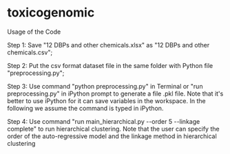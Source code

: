 toxicogenomic
=============

Usage of the Code

Step 1: Save "12 DBPs and other chemicals.xlsx" as "12 DBPs and other
chemicals.csv";

Step 2: Put the csv format dataset file in the same folder with Python file
"preprocessing.py";

Step 3: Use command "python preprocessing.py" in Terminal or 
"run preprocessing.py" in iPython prompt to generate a file .pkl file.
Note that it's better to use iPython for it can save variables in the 
workspace. In the following we assume the command is typed in iPython.

Step 4: Use command "run main_hierarchical.py --order 5 --linkage complete" to
run hierarchical clustering.
Note that the user can specify the order of the auto-regressive model and the
linkage method in hierarchical clustering 
